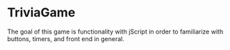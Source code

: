 # TriviaGame

The goal of this game is functionality with jScript in order to familiarize with buttons, timers, and front end in general.

